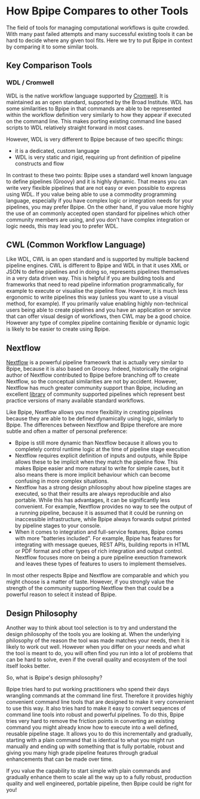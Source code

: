 # How Bpipe Compares to other Tools

The field of tools for managing computational workflows is quite crowded.  With
many past failed attempts and many successful existing tools it can be hard to
decide where any given tool fits.   Here we try to put Bpipe in context by
comparing it to some similar tools.

## Key Comparison Tools

### WDL / Cromwell

WDL is the native workflow language supported by
[Cromwell](https://github.com/broadinstitute/cromwell). It is maintained as an
open standard, supported by the Broad Institute. WDL has some similarities to
Bpipe in that commands are able to be represented within the workflow definition
very similarly to how they appear if executed on the command line. This makes porting
existing command line based scripts to WDL relatively straight forward in most cases.

However, WDL is very different to Bpipe because of two specific things:

- it is a dedicated, custom language
- WDL is very static and rigid, requiring up front definition of pipeline 
  constructs and flow

In contrast to these two points: Bpipe uses a standard well known language to define pipelines (Groovy) and 
it is highly dynamic. That means you can write very flexible pipelines that are not easy or even possible to
express using WDL. If you value being able to use a commodity programming language, especially if you have complex
logic or integration needs for your pipelines, you may prefer Bpipe. On the other hand, if you value more highly
the use of an commonly accepted open standard for pipelines which other community members are using, and you don't
have complex integration or logic needs, this may lead you to prefer WDL.

## CWL (Common Workflow Language)

Like WDL, CWL is an open standard and is supported by multiple backend pipeline engines. CWL is different
to Bpipe and WDL in that it uses XML or JSON to define pipelines and in doing so, represents pipelines themselves
in a very data driven way. This is helpful if you are building tools and frameworks that need to read pipeline
information programmatically, for example to execute or visualise the pipeline flow. However, it is much less
ergonomic to write pipelines this way (unless you want to use a visual method, for example). If you primarily value
enabling highly non-technical users being able to create pipelines and you have an application or service
that can offer visual design of workflows, then CWL may be a good choice. However any type of
complex pipeline containing flexible or dynamic logic is likely to be easier to create using Bpipe.

## Nextflow

[Nextflow](https://nextflow.io/) is a powerful pipeline frameowrk that is actually very similar to Bpipe,
because it is also based on Groovy.  Indeed, historically the original author of
Nextflow contributed to Bpipe before branching off to create Nextflow, so the
conceptual similarities are not by accident. However, Nextflow has much greater
community support than Bpipe, including an excellent
[library](https://nf-co.re/) of community supported pipelines which represent
best practice versions of many available standard workflows.

Like Bpipe, Nextflow allows you more flexibility in creating pipelines because they are able to
be defined dynamically using logic, similarly to Bpipe. The differences between Nextflow and Bpipe
therefore are more subtle and often a matter of personal preference:

- Bpipe is still more dynamic than Nextflow because it allows you to completely control
  runtime logic at the time of pipeline stage execution
- Nextflow requires explicit definition of inputs and outputs, while Bpipe allows these
  to be implicit when they match the pipeline flow. This makes Bpipe easier and more 
  natural to write for simple cases, but it also means there is more implicit 
  behaviour which can become confusing in more complex situations.
- Nextflow has a strong design philosophy about how pipeline stages are executed, so that
  their results are always reproducible and also portable. While this has advantages, it 
  can be significantly less convenient. For example, Nextflow provides no way to see the
  output of a running pipeline, because it is assumed that it could be running on
  inaccessible infrastructure, while Bpipe always forwards output printed by pipeline
  stages to your console.
- When it comes to integration and full-service features, Bpipe comes with more "batteries included".
  For example, Bpipe has features for integrating with message queues, REST APIs, building reports
  in HTML or PDF format and other types of rich integration and output control. Nextflow focuses
  more on being a pure pipeline exeuction framework and leaves these types of features to
  users to implement themselves.

In most other respects Bpipe and Nextflow are comparable and which you might choose is a matter
of taste. However, if you strongly value the strength of the community supporting Nextflow then
that could be a powerful reason to select it instead of Bpipe.

## Design Philosophy

Another way to think about tool selection is to try and understand the design philosophy of the tools
you are looking at. When the underlying philosophy of the reason the tool was made matches your needs,
then it is likely to work out well. However when you differ on your needs and what the tool is meant to do,
you will often find you run into a lot of problems that can be hard to solve, even if the overall quality 
and ecosystem of the tool itself looks better.

So, what is Bpipe's design philosophy?

Bpipe tries hard to put working practitioners who spend their days wrangling commands
at the command line first. Therefore it provides highly convenient command line tools
that are designed to make it very convenient to use this way. It also 
tries hard to make it easy to convert sequences of
command line tools into robust and powerful pipelines. To do this, 
Bpipe tries very hard to remove the friction points in converting an existing 
command you might already know how to execute into a well defined, reusable
pipeline stage. It allows you to do this incrementally and gradually, starting with 
a plain command that is identical to what you might run manually and ending up with
something that is fully portable, robust and giving you many high grade pipeline
features through gradual enhancements that can be made over time.

If you value the capability to start simple with plain commands and gradually enhance
them to scale all the way up to a fully robust, production quality and well engineered,
portable pipeline, then Bpipe could be right for you!






